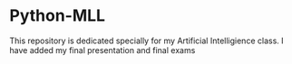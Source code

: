# Python-MLL

This repository is dedicated specially for my Artificial Intelligience class.
I have added my final presentation and final exams
